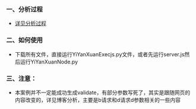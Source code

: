 ### 一、分析过程
- [详见分析过程](https://blog.csdn.net/weixin_43411585/article/details/112389277)
### 二、如何使用
- 下载所有文件，直接运行YiYanXuanExecjs.py文件，或者先运行server.js然后运行YiYanXuanNode.py
### 三、注意：
- 本案例并不一定能成功生成validate，有部分参数写死了，其实是跟随网页的内容改变的，详见博客分析，主要是b请求和d请求d参数相关的一些内容
